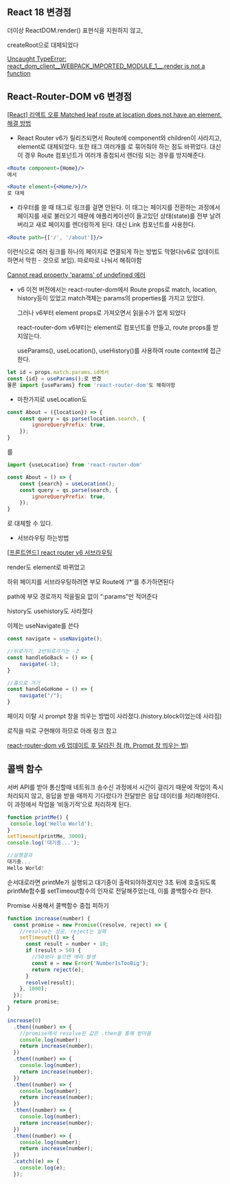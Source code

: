## React 18 변경점

더이상 ReactDOM.render() 표현식을 지원하지 않고,

createRoot으로 대체되었다

[Uncaught TypeError: react_dom_client__WEBPACK_IMPORTED_MODULE_1__.render is not a function](https://velog.io/@owlsuri/Uncaught-TypeError-reactdomclientWEBPACKIMPORTEDMODULE1.render-is-not-a-function)

## React-Router-DOM v6 변경점

[[React] 리액트 오류 Matched leaf route at location does not have an element. 해결 방법](https://likedev.tistory.com/33)

- React Router v6가 릴리즈되면서 Route에 component와 children이 사라지고, element로 대체되었다. 또한 <Route> 태그 여러개를 <Routes>로 묶어줘야 하는 점도 바뀌었다. 대신 이 경우 Route 컴포넌트가 여러개 중첩되서 렌더링 되는 경우를 방지해준다.

```jsx
<Route component={Home}/>
에서

<Route element={<Home/>}/>
로 대체
```

- 라우터를 쓸 때 <a>태그로 링크를 걸면 안된다. 이 태그는 페이지를 전환하는 과정에서 페이지를 새로 불러오기 때문에 애플리케이션이 들고있던 상태(state)를 전부 날려버리고 새로 페이지를 렌더링하게 된다. 대신 Link 컴포넌트를 사용한다.

```jsx
<Route path={['/', '/about']}/>
```

이런식으로 여러 링크를 하나의 페이지로 연결되게 하는 방법도 막혔다(v6로 업데이트하면서 막힌 - 것으로 보임). 따로따로 나눠서 해줘야함

[Cannot read property 'params' of undefined 에러](https://velog.io/@kcdoggo/Cannot-read-property-params-of-undefined-%EC%97%90%EB%9F%AC)

- v6 이전 버전에서는 react-router-dom에서 Route props로 match, location, history등이 있었고 match객체는 params의 properties를 가지고 있었다.
    
    그러나 v6부터 element props로 가져오면서 읽을수가 없게 되었다
    
    react-router-dom v6부터는 element로 컴포넌트를 만들고, route props를 받지않는다.
    
    useParams(), useLocation(), useHistory()를 사용하여 route context에 접근한다.
    

```jsx
let id = props.match.params.id에서
const {id} = useParams();로 변경
물론 import {useParams} from 'react-router-dom'도 해줘야함
```

- 마찬가지로 useLocation도

```jsx
const About = ({location}) => {
	const query = qs.parse(location.search, {
		ignoreQueryPrefix: true,	
	});
}
```

를

```jsx
import {useLocation} from 'react-router-dom'

const About = () => {
	const {search} = useLocation();
	const query = qs.parse(search, {
		ignoreQueryPrefix: true,
	});
}
```

로 대체할 수 있다.

- 서브라우팅 하는방법

[[프론트엔드] react router v6 서브라우팅](https://sycdev.tistory.com/m/29)

render도 element로 바뀌었고

하위 페이지를 서브라우팅하려면 부모 Route에 ‘/*’를 추가하면된다

path에 부모 경로까지 적을필요 없이  “:params”만 적어준다

history도 usehistory도 사라졌다

이제는 useNavigate를 쓴다

```jsx
const navigate = useNavigate();

//뒤로가기, 2번뒤로가기는 -2
const handleGoBack = () => {
	navigate(-1);
}

//홈으로 가기
const handleGoHome = () => {
	navigate("/");
}
```

페이지 이탈 시 prompt 창을 띄우는 방법이 사라졌다.(history.block이었는데 사라짐)

로직을 따로 구현해야 하므로 아래 링크 참고

[react-router-dom v6 업데이트 후 달라진 점 (ft. Prompt 창 띄우는 법)](https://kyung-a.tistory.com/36)

## 콜백 함수

서버 API를 받아 통신할때 네트워크 송수신 과정에서 시간이 걸리기 때문에 작업이 즉시 처리되지 않고, 응답을 받을 때까지 기다렸다가 전달받은 응답 데이터를 처리해야한다. 이 과정에서 작업을 ‘비동기적’으로 처리하게 된다.

```jsx
function printMe() {
 console.log('Hello World');
}
setTimeout(printMe, 3000);
console.log('대기중...');

//실행결과
대기중...
Hello World!
```

순서대로라면 printMe가 실행되고 대기중이 출력되야하겠지만 3초 뒤에 호출되도록 printMe함수를 setTimeout함수의 인자로 전달해주었는데, 이를 콜백함수라 한다.

Promise 사용해서 콜백함수 중첩 피하기

```jsx
function increase(number) {
  const promise = new Promise((resolve, reject) => {
    //resolve는 성공, reject는 실패
    setTimeout(() => {
      const result = number + 10;
      if (result > 50) {
        //50보다 높으면 에러 발생
        const e = new Error('NumberIsTooBig');
        return reject(e);
      }
      resolve(result);
    }, 1000);
  });
  return promise;
}

increase(0)
  .then((number) => {
    //promise에서 resolve된 값은 .then을 통해 받아옴
    console.log(number);
    return increase(number);
  })
  .then((number) => {
    console.log(number);
    return increase(number);
  })
  .then((number) => {
    console.log(number);
    return increase(number);
  })
  .then((number) => {
    console.log(number);
    return increase(number);
  })
  .then((number) => {
    console.log(number);
    return increase(number);
  })
  .catch((e) => {
    console.log(e);
  });
```
